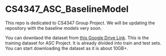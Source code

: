 # CS4347_ASC_BaselineModel

This repo is dedicated to CS4347 Group Project. We will be updating the repository with the baseline models very soon.

You can downlaod the dataset from [this Google Drive Link](https://drive.google.com/drive/u/1/folders/1HaMgbk2Heszdj71b_6H20-J01Xh8M3u8). This is the training dataset for ASC Project. It is already divided into train and test sets. You can start downloading the dataset as it is about 10GB+.
